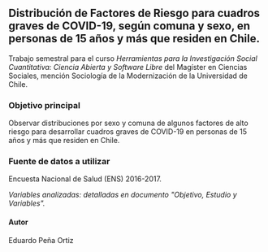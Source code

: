 ## Distribución de Factores de Riesgo para cuadros graves de COVID-19, según comuna y sexo, en personas de 15 años y más que residen en Chile. 

Trabajo semestral para el curso _Herramientas para la Investigación Social Cuantitativa: Ciencia Abierta y Software Libre_ del Magíster en Ciencias Sociales, mención Sociología de la Modernización de la Universidad de Chile.

### Objetivo principal

Observar distribuciones por sexo y comuna de algunos factores de alto riesgo para desarrollar cuadros graves de COVID-19 en personas de 15 años y más que residen en Chile.

### Fuente de datos a utilizar

Encuesta Nacional de Salud (ENS) 2016-2017.

_Variables analizadas: detalladas en documento "Objetivo, Estudio y Variables"._

#### Autor

Eduardo Peña Ortiz
